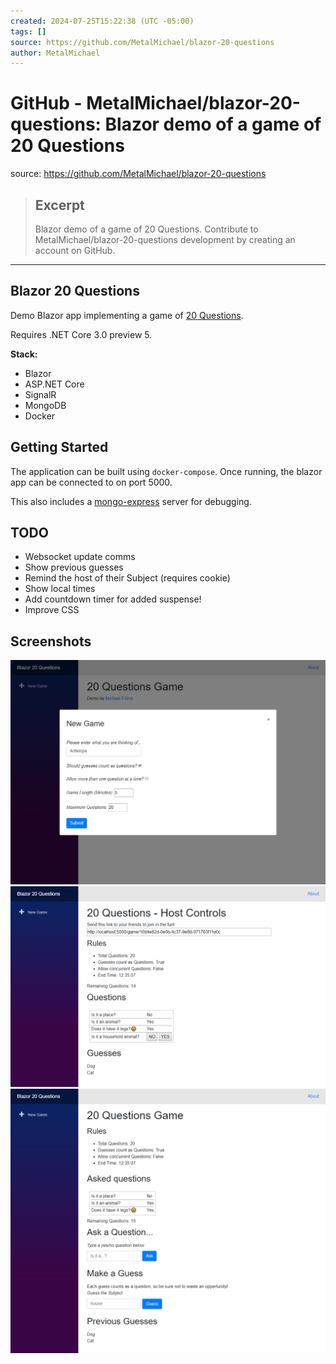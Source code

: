 ```yaml
---
created: 2024-07-25T15:22:38 (UTC -05:00)
tags: []
source: https://github.com/MetalMichael/blazor-20-questions
author: MetalMichael
---
```


# GitHub - MetalMichael/blazor-20-questions: Blazor demo of a game of 20 Questions

source: https://github.com/MetalMichael/blazor-20-questions

> ## Excerpt
> Blazor demo of a game of 20 Questions. Contribute to MetalMichael/blazor-20-questions development by creating an account on GitHub.

---
## Blazor 20 Questions

Demo Blazor app implementing a game of [20 Questions](https://en.wikipedia.org/wiki/Twenty_Questions).

Requires .NET Core 3.0 preview 5.

**Stack:**

-   Blazor
-   ASP.NET Core
-   SignalR
-   MongoDB
-   Docker

## Getting Started

The application can be built using `docker-compose`. Once running, the blazor app can be connected to on port 5000.

This also includes a [mongo-express](http://mongodb-tools.com/tool/mongo-express/) server for debugging.

## TODO

-   Websocket update comms
-   Show previous guesses
-   Remind the host of their Subject (requires cookie)
-   Show local times
-   Add countdown timer for added suspense!
-   Improve CSS

## Screenshots

[![Create Screenshot](https://github.com/MetalMichael/blazor-20-questions/raw/master/screenshots/create.png)](https://github.com/MetalMichael/blazor-20-questions/blob/master/screenshots/create.png) [![Host Screenshot](https://github.com/MetalMichael/blazor-20-questions/raw/master/screenshots/host.png)](https://github.com/MetalMichael/blazor-20-questions/blob/master/screenshots/host.png) [![Player Screenshot](https://github.com/MetalMichael/blazor-20-questions/raw/master/screenshots/player.png)](https://github.com/MetalMichael/blazor-20-questions/blob/master/screenshots/player.png)
